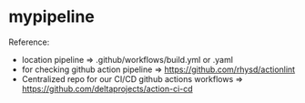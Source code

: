 # mypipeline
Reference:
- location pipeline => .github/workflows/build.yml or .yaml
- for checking github action pipeline => https://github.com/rhysd/actionlint
- Centralized repo for our CI/CD github actions workflows => https://github.com/deltaprojects/action-ci-cd

